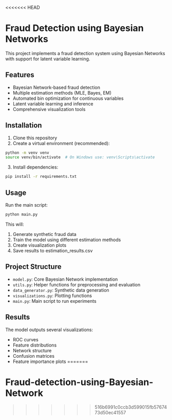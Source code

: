 <<<<<<< HEAD
# Fraud Detection using Bayesian Networks 

This project implements a fraud detection system using Bayesian Networks with support for latent variable learning.

## Features
- Bayesian Network-based fraud detection
- Multiple estimation methods (MLE, Bayes, EM)
- Automated bin optimization for continuous variables
- Latent variable learning and inference 
- Comprehensive visualization tools

## Installation

1. Clone this repository
2. Create a virtual environment (recommended):
```bash
python -m venv venv
source venv/bin/activate  # On Windows use: venv\Scripts\activate
```
3. Install dependencies:
```bash
pip install -r requirements.txt
```

## Usage

Run the main script:
```bash
python main.py
```

This will:
1. Generate synthetic fraud data
2. Train the model using different estimation methods
3. Create visualization plots
4. Save results to estimation_results.csv

## Project Structure

- `model.py`: Core Bayesian Network implementation
- `utils.py`: Helper functions for preprocessing and evaluation
- `data_generator.py`: Synthetic data generation
- `visualizations.py`: Plotting functions
- `main.py`: Main script to run experiments

## Results

The model outputs several visualizations:
- ROC curves
- Feature distributions
- Network structure
- Confusion matrices
- Feature importance plots
=======
# Fraud-detection-using-Bayesian-Network
>>>>>>> 516b6991c0ccb3d599015fb5767473d50ec41557
